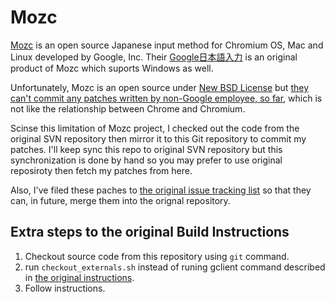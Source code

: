Mozc
====

[Mozc](http://code.google.com/p/mozc/) is an open source Japanese input method for Chromium OS, Mac and Linux developed by Google, Inc.
Their [Google日本語入力](http://www.google.com/intl/ja/ime/index-mac.html) is an original product of Mozc which suports Windows as well.

Unfortunately, Mozc is an open source under [New BSD License](http://www.opensource.org/licenses/bsd-license.php) but [they can't commit any patches written by non-Google employee, so far](https://twitter.com/taku910/status/95089697172357120), which is not like the relationship between Chrome and Chromium.

Scinse this limitation of Mozc project, I checked out the code from the original SVN repository then mirror it to this Git repository to commit my patches.
I'll keep sync this repo to original SVN repository but this synchronization is done by hand so you may prefer to use original reposiroty then fetch my patches from here.

Also, I've filed these paches to [the original issue tracking list](http://code.google.com/p/mozc/issues/list) so that they can, in future, merge them into the orignal repository.

Extra steps to the original Build Instructions
----------------------------------------------

 1. Checkout source code from this repository using `git` command.
 1. run `checkout_externals.sh` instead of runing gclient command described in [the original instructions](http://code.google.com/p/mozc/wiki/MacBuildInstructions).
 1. Follow instructions.

